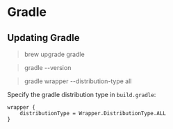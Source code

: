 # Gradle

## Updating Gradle
> brew upgrade gradle

> gradle --version

> gradle wrapper --distribution-type all

Specify the gradle distribution type in `build.gradle`:
```
wrapper {
    distributionType = Wrapper.DistributionType.ALL
}
```

